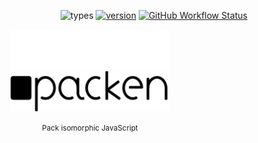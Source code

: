 <div align="right">

![types](https://img.shields.io/npm/types/packen?label=&color=black&style=flat-square)
[![version](https://img.shields.io/npm/v/packen?label=&color=black&style=flat-square)](https://www.npmjs.com/package/packen)
[![GitHub Workflow Status](https://img.shields.io/github/actions/workflow/status/loreanvictor/packen/coverage.yml?label=%20&style=flat-square)](https://github.com/loreanvictor/packen/actions/workflows/coverage.yml)

</div>

<div align="center">

<img src="logo-dark.svg#gh-dark-mode-only" height="64px"/>
<img src="logo-light.svg#gh-light-mode-only" height="64px"/>

<small>Pack isomorphic JavaScript</small>

</div>
